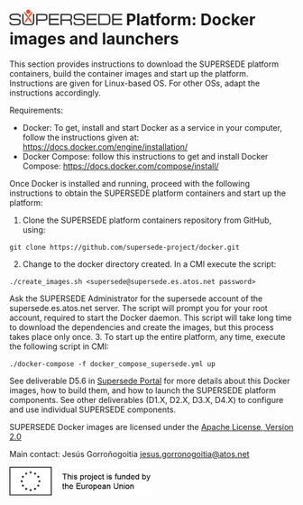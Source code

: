 
# [![SUPERSEDE](images/SUPERSEDE-logo.png)](https://www.supersede.eu/) Platform: Docker images and launchers

This section provides instructions to download the SUPERSEDE platform containers, build the
container images and start up the platform. Instructions are given for Linux-based OS. For
other OSs, adapt the instructions accordingly.

Requirements:
* Docker: To get, install and start Docker as a service in your computer, follow the
instructions given at: https://docs.docker.com/engine/installation/
* Docker Compose: follow this instructions to get and install Docker Compose:
https://docs.docker.com/compose/install/

Once Docker is installed and running, proceed with the following instructions to obtain the
SUPERSEDE platform containers and start up the platform:
1. Clone the SUPERSEDE platform containers repository from GitHub, using:
```
git clone https://github.com/supersede-project/docker.git
```
2. Change to the docker directory created. In a CMI execute the script:
```
./create_images.sh <supersede@supersede.es.atos.net password>
```
Ask the SUPERSEDE Administrator for the supersede account of the
supersede.es.atos.net server. The script will prompt you for your root account, required
to start the Docker daemon.
This script will take long time to download the dependencies and create the images, but
this process takes place only once.
3. To start up the entire platform, any time, execute the following script in CMI:
```
./docker-compose -f docker_compose_supersede.yml up
```

See deliverable D5.6 in [Supersede Portal](https://www.supersede.eu/) for more details about this Docker images, how to build them, and how to launch the SUPERSEDE platform components. See other deliverables (D1.X, D2.X, D3.X, D4.X) to configure and use individual SUPERSEDE components.

SUPERSEDE Docker images are licensed under the [Apache License, Version 2.0](http://www.apache.org/licenses/LICENSE-2.0)

Main contact: Jesús Gorroñogoitia <jesus.gorronogoitia@atos.net>

![Project funded by the European Union](images/european.union.logo.png)
